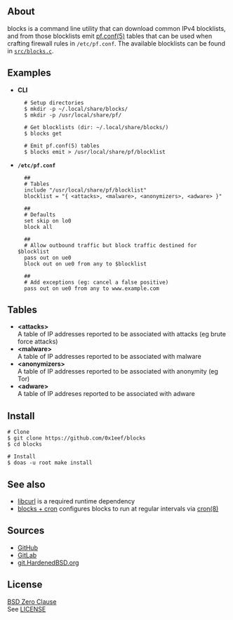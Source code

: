 ## About

blocks is a command line utility that can download common IPv4
blocklists, and from those blocklists emit
[pf.conf(5)](https://man.freebsd.org/cgi/man.cgi?pf.conf(5))
tables that can be used when crafting firewall rules in `/etc/pf.conf`.
The available blocklists can be found in
[`src/blocks.c`](/src/blocks.c).

## Examples

* **CLI**

        # Setup directories
        $ mkdir -p ~/.local/share/blocks/
        $ mkdir -p /usr/local/share/pf/

        # Get blocklists (dir: ~/.local/share/blocks/)
        $ blocks get

        # Emit pf.conf(5) tables
        $ blocks emit > /usr/local/share/pf/blocklist

* **`/etc/pf.conf`**

        ##
        # Tables
        include "/usr/local/share/pf/blocklist"
        blocklist = "{ <attacks>, <malware>, <anonymizers>, <adware> }"

        ##
        # Defaults
        set skip on lo0
        block all

        ##
        # Allow outbound traffic but block traffic destined for $blocklist
        pass out on ue0
        block out on ue0 from any to $blocklist

        ##
        # Add exceptions (eg: cancel a false positive)
        pass out on ue0 from any to www.example.com

## Tables

* __&lt;attacks&gt;__ <br>
  A table of IP addresses reported to be associated with attacks (eg brute force attacks)
* __&lt;malware&gt;__ <br>
  A table of IP addresses reported to be associated with malware
* __&lt;anonymizers&gt;__ <br>
  A table of IP addresses reported to be associated with anonymity (eg Tor)
* __&lt;adware&gt;__ <br>
  A table of IP addreses reported to be associated with adware

## Install

    # Clone
    $ git clone https://github.com/0x1eef/blocks
    $ cd blocks

    # Install
    $ doas -u root make install

## See also

* [libcurl](https://curl.se/libcurl/)
  is a required runtime dependency
* [blocks + cron](https://github.com/0x1eef/blocks.cron#readme)
  configures blocks to run at regular intervals via
  [cron(8)](https://man.freebsd.org/cgi/man.cgi?cron(8))

## Sources

* [GitHub](https://github.com/0x1eef/blocks#readme)
* [GitLab](https://gitlab.com/0x1eef/blocks#about)
* [git.HardenedBSD.org](https://git.HardenedBSD.org/0x1eef/blocks#about)

## License

[BSD Zero Clause](https://choosealicense.com/licenses/0bsd/)
<br>
See [LICENSE](./LICENSE)
